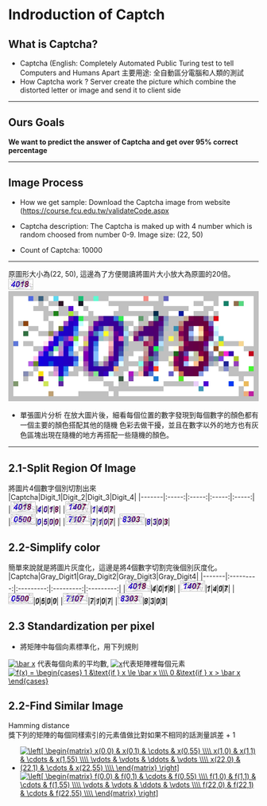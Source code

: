 # Indroduction of Captch

## What is Captcha?
  * Captcha (English: Completely Automated Public Turing test to tell Computers and Humans Apart
    主要用途: 全自動區分電腦和人類的測試
  * How Captcha work ?
    Server create the picture which combine the distorted letter or image and send it to client side  
---
## Ours Goals
  **We want to predict the answer of Captcha and get over 95% correct percentage**

---

## Image Process

  * How we get sample: Download the Captcha image from website (https://course.fcu.edu.tw/validateCode.aspx

  * Captcha description: 
    The Captcha is maked up with 4 number which is random choosed from number 0-9.
    Image size: (22, 50)
    
  * Count of Captcha: 10000

---
  原圖形大小為(22, 50), 這邊為了方便閱讀將圖片大小放大為原圖的20倍。
  ![image](./image/00000.jpg) ![resize_image](./image/resize.jpg)
  * 單張圖片分析
    在放大圖片後，細看每個位置的數字發現到每個數字的顏色都有一個主要的顏色搭配其他的隨機  色彩去做干擾，並且在數字以外的地方也有灰色區塊出現在隨機的地方再搭配一些隨機的顏色。
---
## 2.1-Split Region Of Image
  將圖片4個數字個別切割出來  
  |Captcha|Digit_1|Digit_2|Digit_3|Digit_4|
  |-------|:-----:|:-----:|:-----:|:-----:|
  |![image](./image/00000.jpg)|![digit_1](./image/digit_1.jpg)|![digit_2](./image/digit_2.jpg)|![digit_3](./image/digit_3.jpg)|![digit_4](./image/digit_4.jpg)|
  |![image](./image/00001.jpg)|![digit_1](./image/00001_digit1.jpg)|![digit2](./image/00001_digit2.jpg)|![image](./image/00001_digit3.jpg)|![image](./image/00001_digit4.jpg)|  
  |![image](./image/00002.jpg)|![digit_1](./image/00002_digit1.jpg)|![digit2](./image/00002_digit2.jpg)|![image](./image/00002_digit3.jpg)|![image](./image/00002_digit4.jpg)|
  |![image](./image/00003.jpg)|![digit_1](./image/00003_digit1.jpg)|![digit2](./image/00003_digit2.jpg)|![image](./image/00003_digit3.jpg)|![image](./image/00003_digit4.jpg)| 
  |![image](./image/00004.jpg)|![digit_1](./image/00004_digit1.jpg)|![digit2](./image/00004_digit2.jpg)|![image](./image/00004_digit3.jpg)|![image](./image/00004_digit4.jpg)| 

## 2.2-Simplify color 
  簡單來說就是將圖片灰度化，這邊是將4個數字切割完後個別灰度化。  
  |Captcha|Gray_Digit1|Gray_Digit2|Gray_Digit3|Gray_Digit4|
  |-------|:---------:|:---------:|:---------:|:---------:|
  |![image](./image/00000.jpg)|![image](./image/00000_digit1_gray.jpg)|![image](./image/00000_digit2_gray.jpg)|![image](./image/00000_digit3_gray.jpg)|![image](./image/00000_digit4_gray.jpg)|
  |![image](./image/00001.jpg)|![image](./image/00001_digit1_gray.jpg)|![image](./image/00001_digit2_gray.jpg)|![image](./image/00001_digit3_gray.jpg)|![image](./image/00001_digit4_gray.jpg)|
  |![image](./image/00002.jpg)|![image](./image/00002_digit1_gray.jpg)|![image](./image/00002_digit2_gray.jpg)|![image](./image/00002_digit3_gray.jpg)|![image](./image/00002_digit4_gray.jpg)|
  |![image](./image/00003.jpg)|![image](./image/00003_digit1_gray.jpg)|![image](./image/00003_digit2_gray.jpg)|![image](./image/00003_digit3_gray.jpg)|![image](./image/00003_digit4_gray.jpg)|
  |![image](./image/00004.jpg)|![image](./image/00004_digit1_gray.jpg)|![image](./image/00004_digit2_gray.jpg)|![image](./image/00004_digit3_gray.jpg)|![image](./image/00004_digit4_gray.jpg)|
## 2.3 Standardization per pixel
  * 將矩陣中每個向素標準化，用下列規則  

  <a href="https://www.codecogs.com/eqnedit.php?latex=\bar&space;x" target="_blank"><img src="https://latex.codecogs.com/gif.latex?\bar&space;x" title="\bar x" /></a> 代表每個向素的平均數, 
 <a href="https://www.codecogs.com/eqnedit.php?latex=x" target="_blank"><img src="https://latex.codecogs.com/gif.latex?x" title="x" /></a>代表矩陣裡每個元素  
 <a href="https://www.codecogs.com/eqnedit.php?latex=f(x)&space;=&space;\begin{cases}&space;1&space;&\text{if&space;}&space;x&space;\le&space;\bar&space;x&space;\\\\&space;0&space;&\text{if&space;}&space;x&space;>&space;\bar&space;x&space;\end{cases}" target="_blank"><img src="https://latex.codecogs.com/gif.latex?f(x)&space;=&space;\begin{cases}&space;1&space;&\text{if&space;}&space;x&space;\le&space;\bar&space;x&space;\\\\&space;0&space;&\text{if&space;}&space;x&space;>&space;\bar&space;x&space;\end{cases}" title="f(x) = \begin{cases} 1 &\text{if } x \le \bar x \\\\ 0 &\text{if } x > \bar x \end{cases}" /></a>
## 2.2-Find Similar Image

  Hamming distance  
  獎下列的矩陣的每個同樣索引的元素值做比對如果不相同的話測量誤差 + 1



  
  * <a href="https://www.codecogs.com/eqnedit.php?latex=\left[&space;\begin{matrix}&space;x(0,0)&space;&&space;x(0,1)&space;&&space;\cdots&space;&&space;x(0,55)&space;\\\\&space;x(1,0)&space;&&space;x(1,1)&space;&&space;\cdots&space;&&space;x(1,55)&space;\\\\&space;\vdots&space;&&space;\vdots&space;&&space;\ddots&space;&&space;\vdots&space;\\\\&space;x(22,0)&space;&&space;(22,1)&space;&&space;\cdots&space;&&space;x(22,55)&space;\\\\&space;\end{matrix}&space;\right]" target="_blank"><img src="https://latex.codecogs.com/png.latex?\left[&space;\begin{matrix}&space;x(0,0)&space;&&space;x(0,1)&space;&&space;\cdots&space;&&space;x(0,55)&space;\\\\&space;x(1,0)&space;&&space;x(1,1)&space;&&space;\cdots&space;&&space;x(1,55)&space;\\\\&space;\vdots&space;&&space;\vdots&space;&&space;\ddots&space;&&space;\vdots&space;\\\\&space;x(22,0)&space;&&space;(22,1)&space;&&space;\cdots&space;&&space;x(22,55)&space;\\\\&space;\end{matrix}&space;\right]" title="\left[ \begin{matrix} x(0,0) & x(0,1) & \cdots & x(0,55) \\\\ x(1,0) & x(1,1) & \cdots & x(1,55) \\\\ \vdots & \vdots & \ddots & \vdots \\\\ x(22,0) & (22,1) & \cdots & x(22,55) \\\\ \end{matrix} \right]" /></a>                   <a href="https://www.codecogs.com/eqnedit.php?latex=\left[&space;\begin{matrix}&space;f(0,0)&space;&&space;f(0,1)&space;&&space;\cdots&space;&&space;f(0,55)&space;\\\\&space;f(1,0)&space;&&space;f(1,1)&space;&&space;\cdots&space;&&space;f(1,55)&space;\\\\&space;\vdots&space;&&space;\vdots&space;&&space;\ddots&space;&&space;\vdots&space;\\\\&space;f(22,0)&space;&&space;f(22,1)&space;&&space;\cdots&space;&&space;f(22,55)&space;\\\\&space;\end{matrix}&space;\right]" target="_blank"><img src="https://latex.codecogs.com/gif.latex?\left[&space;\begin{matrix}&space;f(0,0)&space;&&space;f(0,1)&space;&&space;\cdots&space;&&space;f(0,55)&space;\\\\&space;f(1,0)&space;&&space;f(1,1)&space;&&space;\cdots&space;&&space;f(1,55)&space;\\\\&space;\vdots&space;&&space;\vdots&space;&&space;\ddots&space;&&space;\vdots&space;\\\\&space;f(22,0)&space;&&space;f(22,1)&space;&&space;\cdots&space;&&space;f(22,55)&space;\\\\&space;\end{matrix}&space;\right]" title="\left[ \begin{matrix} f(0,0) & f(0,1) & \cdots & f(0,55) \\\\ f(1,0) & f(1,1) & \cdots & f(1,55) \\\\ \vdots & \vdots & \ddots & \vdots \\\\ f(22,0) & f(22,1) & \cdots & f(22,55) \\\\ \end{matrix} \right]" /></a>
 





